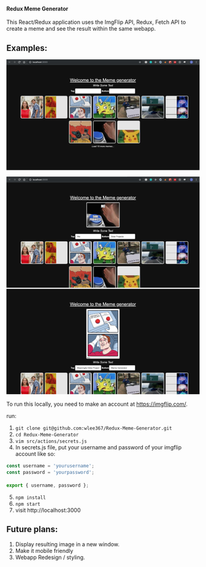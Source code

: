 #### Redux Meme Generator

This React/Redux application uses the ImgFlip API, Redux, Fetch API to create a meme and see the result within the same webapp.

## Examples:

![image](./images/Main.png)

![image](./images/Examples.png)
![image](./images/Examples2.png)

To run this locally, you need to make an account at https://imgflip.com/.

run:

1. `git clone git@github.com:wlee367/Redux-Meme-Generator.git`
2. `cd Redux-Meme-Generator`
3. `vim src/actions/secrets.js`
4. In secrets.js file, put your username and password of your imgflip account like so:

```javascript
const username = 'yourusername';
const password = 'yourpassword';

export { username, password };
```

5. `npm install`
6. `npm start`
7. visit http://localhost:3000

## Future plans:

1. Display resulting image in a new window.
2. Make it mobile friendly
3. Webapp Redesign / styling.
